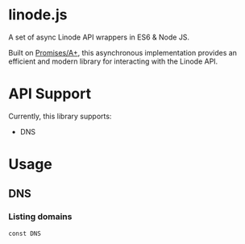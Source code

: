 # linode.js
A set of async Linode API wrappers in ES6 & Node JS.

Built on [Promises/A+](https://promisesaplus.com/), this asynchronous implementation provides an efficient and modern
library for interacting with the Linode API.

# API Support

Currently, this library supports:

 * DNS

# Usage

## DNS

### Listing domains

    const DNS
